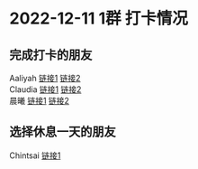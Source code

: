 # 2022-12-11 1群 打卡情况
## 完成打卡的朋友
Aaliyah [链接1](http://mmbiz.qpic.cn/mmbiz_jpg/aBaDwGIjEcFYODxHdTaFzXnUmuQfP7jlveyBD9RwWnIN0WOibVvX8L5Y7l5VNPibOhWrZFTshVIJyMdKibR3cHepw/0) [链接2](http://mmbiz.qpic.cn/mmbiz_jpg/aBaDwGIjEcFYODxHdTaFzXnUmuQfP7jlSDKz9w7hRW2ibXsup2tqyb2z1P5rPJmJrXkjcdHXw9tYct7f10iaibWvg/0) <br>Claudia [链接1](http://mmbiz.qpic.cn/mmbiz_jpg/EqM704vBbWBgR4mX8dK2gUu87sOxcT03xzBuDnykNx1YH6bs8CmVqUc8WtVRHcW8yicUPUO4zz5iaKMpkpaek7GA/0) [链接2](http://mmbiz.qpic.cn/mmbiz_jpg/EqM704vBbWBgR4mX8dK2gUu87sOxcT031bGvxnL3BKmxpd8xwSgfPZCEMtxOuEdKCUunwqloX80eDdmRhTva3Q/0) <br>晨曦 [链接1](http://mmbiz.qpic.cn/mmbiz_jpg/4rYayDxu0jUNaiaM8U31JiaFLFqzAGT6peTaQuTxa3QKaHTkv9W6uEmHZTTxfZBW5s46ricRjTz05l27tuRO93sVg/0) [链接2](http://mmbiz.qpic.cn/mmbiz_jpg/4rYayDxu0jUNaiaM8U31JiaFLFqzAGT6pe65dZaht1XGWmr83KxjgY5wlC07ACTKPtRzDLq9qiaT6icxXUmYjeazbw/0) <br>
## 选择休息一天的朋友
Chintsai [链接1](http://mmbiz.qpic.cn/mmbiz_jpg/fKBOEML39zpMEqTf2PzSvb95Zp4fpX2yV02D3rNHQQu0QiatJs3iaIXYS0PLE2YnRTZu71AK6BxWcXXYbrbuvPTg/0) <br>
